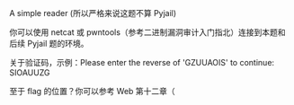 A simple reader (所以严格来说这题不算 Pyjail)

你可以使用 netcat 或 pwntools（参考二进制漏洞审计入门指北）连接到本题和后续 Pyjail 题的环境。

关于验证码，示例：Please enter the reverse of 'GZUUAOIS' to continue: SIOAUUZG

至于 flag 的位置？你可以参考 Web 第十二章（